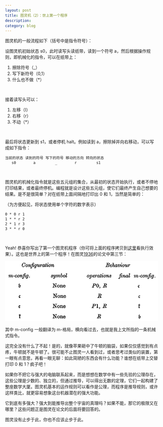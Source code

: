 ```yaml
---
layout: post
title: 图灵机（2）：世上第一个程序
description: 
category: blog
---
```


图灵机的一般流程如下（括号中是指令符号）：

设图灵机初始状态 s0，此时读写头读纸带，读到一个符号 a，然后根据操作规则，即机械化的指令，可以在纸带上：

1. 擦除符号（_）
2. 写下新符号（0,1）
3. 什么也不做（\*）<span style="display:none">a</span>

<br />

接着读写头可以：

1. 左移（l）
2. 右移（r）
3. 不动（\*）<span style="display:none">a</span>

<br />

最后将状态更新到 s1，或者停机 halt。例如读到 a，擦除掉并向右移动，可以写成如下指令：

    当前的状态 读到的符号 写下的符号 移动的方向 转向的状态
       s0        a         _        r         s1

<br />

图灵机的机械化指令就是这些五元组的集合，从最初的状态开始执行，或者不停地打印结果，或者最终停机。编程就是设计这些五元组，使它们最终产生自己想要的结果。是不是很简单？对在纸带上面间隔地打印出 0 和 1，当然是简单的：

（为方便起见，将状态使用单个字符的数字表示）

    0 * 0 r 1
    1 * * r 2
    2 * 1 r 3
    3 * * r 0

<br />

Yeah! 恭喜你写出了第一个图灵机程序（你可将上面的程序拷贝到[这里](http://morphett.info/turing/turing.html)看执行效果）。这也是世界上的第一个程序！在图灵[1936](http://classes.soe.ucsc.edu/cmps210/Winter11/Papers/turing-1936.pdf%E2%80%8E)的论文中第三节： 

![](/assets/images/tm01.png)

其中 m-config 一般翻译为 m-格局，横向看过去，也就是我上文所指的一条机械式指令。

这完全没有什么了不起！是的，就像苹果砸中了牛顿的脑袋，如果仅仅感觉到有点疼，牛顿就不是牛顿了。很可能不止图灵一人看到过，或者思考过类似的装置，第一眼有点意思，再看一眼无聊：如此简陋的东西会有什么功能？谁想在纸带上交替打印 0 和 1？疯子吧！

如果你不把它与强大的电脑联系起来，而是想想在数学中有一些先验的公理存在，这些公理是少数的、独立的，但通过推导，可以得出无数的定理，它们一起构建了整座数学大厦。图灵机基本的运作规则可以看作是公理，而程序是推导规则，或许这样类比，就更容易想象这台机器潜在的强大功能。

它到底有多强大？强大到能推导出整个宇宙的真理吗？如果不能，那它的极限又在哪里？这些问题正是图灵在论文的后面将要回答的。

图灵没有止步于此，你也不应该止步于此。



